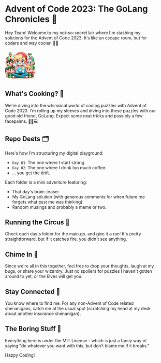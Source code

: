 # Advent of Code 2023: The GoLang Chronicles 🚀

Hey Team! Welcome to my not-so-secret lair where I'm stashing my solutions for the Advent of Code 2023. It's like an escape room, but for coders and way cooler. 🎩🐇

<img src="readmeImage.png" alt="Cute elf image" style="height: 100px; width:100px;"/>


## What's Cooking? 🍳

We're diving into the whimsical world of coding puzzles with Advent of Code 2023. I'm rolling up my sleeves and diving into these puzzles with our good old friend, GoLang. Expect some neat tricks and possibly a few facepalms. 🤦‍♂️💻

## Repo Deets 🗂

Here's how I'm structuring my digital playground:

- `Day 01`: The one where I start strong.
- `Day 02`: The one where I drink too much coffee.
- ... you get the drift.

Each folder is a mini adventure featuring:
- That day's brain-teaser.
- My GoLang solution (with generous comments for when future me forgets what past me was thinking).
- Random musings and probably a meme or two.

## Running the Circus 🎪

Check each day's folder for the main.go, and give it a run! It's pretty straightforward, but if it catches fire, you didn't see anything.

## Chime In 📣

Since we're all in this together, feel free to drop your thoughts, laugh at my bugs, or share your wizardry. Just no spoilers for puzzles I haven't gotten around to yet, or the Elves will get you.

## Stay Connected 🤙

You know where to find me. For any non-Advent of Code related shenanigans, catch me at the usual spot (scratching my head at my desk about another insurance shenanigan).

## The Boring Stuff 📜

Everything here is under the MIT License – which is just a fancy way of saying "do whatever you want with this, but don't blame me if it breaks."

Happy Coding!

